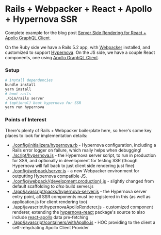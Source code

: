 # Rails + Webpacker + React + Apollo + Hypernova SSR

Complete example for the blog post [Server Side Rendering for React + Apollo GraphQL Client](https://bessey.io/blog/2019/01/02/apollo-graphql-hypernova/).

On the Ruby side we have a Rails 5.2 app, with [Webpacker](https://github.com/rails/webpacker) installed, and customized to support [Hypernova](https://github.com/airbnb/hypernova). On the JS side, we have a couple React components, one using [Apollo GraphQL Client](https://github.com/apollographql/react-apollo).

### Setup

```sh
# install dependencies
bundle install
yarn install
# boot rails
./bin/rails server
# (optional) boot hypernova for SSR
yarn run hypernova
```

### Points of Interest
There's plenty of Rails + Webpacker boilerplate here, so here's some key places to look for implementation details:

- [./config/initializers/hypernova.rb](./config/initializers/hypernova.rb) - Hypernova configuration, including a Rails error logger on failure, which really helps when debugging!
- [./script/hypernova.js](./script/hypernova.js) - the Hypernova server script, to run in production for SSR, and optionally in development for testing SSR (though Hypernova will fall back to just client side rendering just fine)
- [./config/webpack/server.js](./config/webpack/server.js) - a new Webpacker environment for outputting Hypernova compatible JS.
- [./config/webpack/{development,production}.js](./config/webpack/development.js) - slightly changed from default scaffolding to _also_ build server.js
- [./app/javascript/packs/hypernova-server.js](./app/javascript/packs/hypernova-server.js) - the Hypernova server entry point, all SSR components must be registered in this (as well as application.js for client rendering too)
- [./app/javascript/hypernovaApolloRenderer.js](./app/javascript/hypernovaApolloRenderer.js) - customized component renderer, extending the [hypernova-react](https://github.com/airbnb/hypernova-react) package's source to also include [react-apollo](https://github.com/apollographql/react-apollo) data pre-fetching
- [./app/javascript/containers/withApollo.js](./app/javascript/containers/withApollo.js) - HOC providing to the client a self-rehydrating Apollo Client Provider
